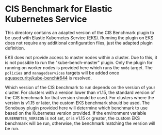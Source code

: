 # CIS Benchmark for Elastic Kubernetes Service

This directory contains an adapted version of the CIS Benchmark plugin to be used with Elastic Kubernetes Service (EKS).
Running the plugin on EKS does not require any additional configuration files, just the adapted plugin definition.

EKS does not provide access to master nodes within a cluster.
Due to this, it is not possible to run the "kube-bench-master" plugin.
Only the plugin for running on worker nodes is provided here which runs the `node` target.
The `policies` and `managedservices` targets will be added once [aquasecurity/kube-bench#644](https://github.com/aquasecurity/kube-bench/issues/644) is resolved.

Which version of the CIS benchmark to run depends on the version of your cluster.
For clusters with a version lower than v1.15, the standard version of the CIS benchmark for that version should be used.
For clusters where the version is v1.15 or later, the custom EKS benchmark should be used.
The Sonobuoy plugin provided here will determine which benchmark to use based on the Kubernetes version provided.
If the environment variable `KUBERNETES_VERSION` is not set, or is v1.15 or greater, the custom EKS benchmark will be run, otherwise, the benchmark matching the version will be run.
